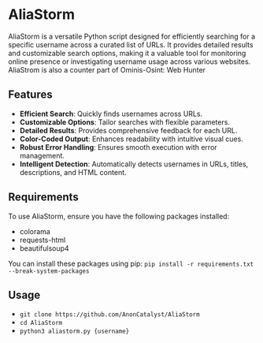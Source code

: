 # AliaStorm

AliaStorm is a versatile Python script designed for efficiently searching for a specific username across a curated list of URLs. It provides detailed results and customizable search options, making it a valuable tool for monitoring online presence or investigating username usage across various websites. AliaStrom is also a counter part of Ominis-Osint: Web Hunter

## Features

- **Efficient Search**: Quickly finds usernames across URLs.
- **Customizable Options**: Tailor searches with flexible parameters.
- **Detailed Results**: Provides comprehensive feedback for each URL.
- **Color-Coded Output**: Enhances readability with intuitive visual cues.
- **Robust Error Handling**: Ensures smooth execution with error management.
- **Intelligent Detection**: Automatically detects usernames in URLs, titles, descriptions, and HTML content.

## Requirements

To use AliaStorm, ensure you have the following packages installed:

- colorama
- requests-html
- beautifulsoup4

You can install these packages using pip: ``pip install -r requirements.txt --break-system-packages``

## Usage
- ``git clone https://github.com/AnonCatalyst/AliaStorm``
- ``cd AliaStorm``
- ``python3 aliastorm.py {username}``
